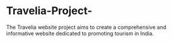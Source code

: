 # Travelia-Project-
The Travelia website project aims to create a comprehensive and informative website 
dedicated to promoting tourism in India.
